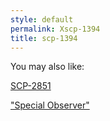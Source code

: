 ```yaml
---
style: default
permalink: Xscp-1394
title: scp-1394
---
```

You may also like:

[SCP-2851](http://scp-wiki.net/scp-2851)

["Special Observer"](http://scp-wiki.net/goc-tale-sequence-special-observer)
